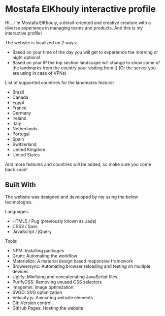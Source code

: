 # Mostafa ElKhouly interactive profile
Hi... I’m Mostafa ElKhouly, a detail-oriented and creative creature with a diverse experience in managing teams and products. And this is my interactive profile!

The website is localized on 2 ways:
* Based on your time of the day you will get to experience the morning or night options!
* Based on your IP the top section landscape will change to show some of the landmarks from the country your visiting from ;) (Or the server you are using in case of VPNs)

List of supported countries for the landmarks feature:
* Brazil
* Canada
* Egypt
* France
* Germany
* Ireland
* Italy
* Netherlands
* Portugal
* Spain
* Switzerland
* United Kingdom
* United States

And more features and countries will be added, so make sure you come back soon!

## Built With
The website was designed and developed by me using the below technologies.

Languages:
* HTML5 / Pug (previously known as Jade)
* CSS3 / Sass
* JavaScript / jQuery

Tools:
* NPM: Installing packages
* Grunt: Automating the workflow
* Materialize: A material design based responsive framework
* Browsersync: Automating browser reloading and testing on multiple devices
* Uglify: Minifying and concatenating JavaScript files
* PurifyCSS: Removing unused CSS selectors
* Imagemin: Image optimization
* SVGO: SVG optimization
* Velocity.js: Animating website elements
* Git: Version control
* GitHub Pages: Hosting the website